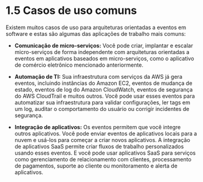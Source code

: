 # 1.5 Casos de uso comuns

Existem muitos casos de uso para arquiteturas orientadas a eventos em software e estas são algumas das aplicações de trabalho mais comuns:

- **Comunicação de micro-serviços:** Você pode criar, implantar e escalar micro-serviços de forma independente com arquiteturas orientadas a eventos em aplicativos baseados em micro-serviços, como o aplicativo de comércio eletrônico mencionado anteriormente.

- **Automação de TI:** Sua infraestrutura com serviços da AWS já gera eventos, incluindo instâncias do Amazon EC2, eventos de mudança de estado, eventos de log do Amazon CloudWatch, eventos de segurança do AWS CloudTrail e muitos outros. Você pode usar esses eventos para automatizar sua infraestrutura para validar configurações, ler tags em um log, auditar o comportamento do usuário ou corrigir incidentes de segurança.

- **Integração de aplicativos:** Os eventos permitem que você integre outros aplicativos. Você pode enviar eventos de aplicativos locais para a nuvem e usá-los para começar a criar novos aplicativos. A integração de aplicativos SaaS permite criar fluxos de trabalho personalizados usando esses eventos. E você pode usar aplicativos SaaS para serviços como gerenciamento de relacionamento com clientes, processamento de pagamentos, suporte ao cliente ou monitoramento e alerta de aplicativos.
